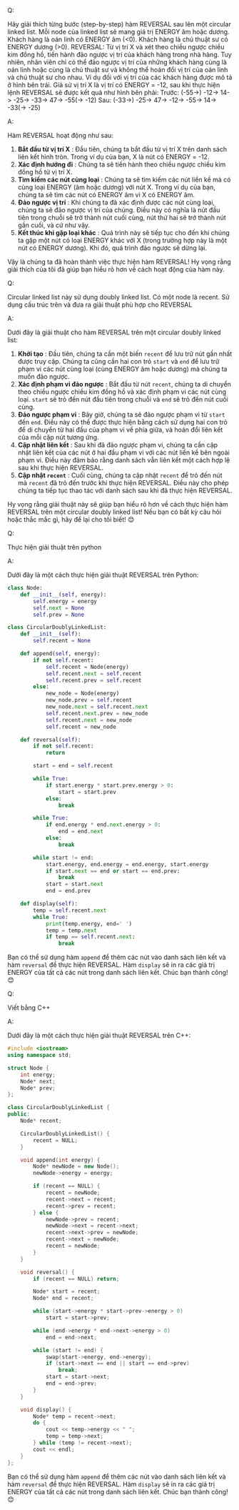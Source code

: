 Q:

Hãy giải thích từng bước (step-by-step) hàm REVERSAL sau lên một circular linked list. Mỗi node của linked list sẽ mang giá trị ENERGY âm hoặc dương. Khách hàng là oán linh có ENERGY âm (<0). Khách hàng là chú thuật sư có ENERGY dương (>0). REVERSAL: Từ vị trí X và xét theo chiều ngược chiều kim đồng hồ, tiến hành đảo ngược vị trí của khách hàng trong nhà hàng. Tuy nhiên, nhân viên chỉ có thể đảo ngược vị trí của những khách hàng cùng là oán linh hoặc cùng là chú thuật sư và không thể hoán đổi vị trí của oán linh và chú thuật sư cho nhau. Ví dụ đối với vị trí của các khách hàng được mô tả ở hình bên trái. Giả sử vị trí X là vị trí có ENERGY = -12, sau khi thực hiện lệnh REVERSAL sẽ được kết quả như hình bên phải: Trước: (-55->) -12-> 14-> -25-> -33-> 47-> -55(-> -12) Sau: (-33->) -25-> 47-> -12-> -55-> 14-> -33(-> -25)

A:

Hàm REVERSAL hoạt động như sau:

1. **Bắt đầu từ vị trí X** : Đầu tiên, chúng ta bắt đầu từ vị trí X trên danh sách liên kết hình tròn. Trong ví dụ của bạn, X là nút có ENERGY = -12.
2. **Xác định hướng đi** : Chúng ta sẽ tiến hành theo chiều ngược chiều kim đồng hồ từ vị trí X.
3. **Tìm kiếm các nút cùng loại** : Chúng ta sẽ tìm kiếm các nút liền kề mà có cùng loại ENERGY (âm hoặc dương) với nút X. Trong ví dụ của bạn, chúng ta sẽ tìm các nút có ENERGY âm vì X có ENERGY âm.
4. **Đảo ngược vị trí** : Khi chúng ta đã xác định được các nút cùng loại, chúng ta sẽ đảo ngược vị trí của chúng. Điều này có nghĩa là nút đầu tiên trong chuỗi sẽ trở thành nút cuối cùng, nút thứ hai sẽ trở thành nút gần cuối, và cứ như vậy.
5. **Kết thúc khi gặp loại khác** : Quá trình này sẽ tiếp tục cho đến khi chúng ta gặp một nút có loại ENERGY khác với X (trong trường hợp này là một nút có ENERGY dương). Khi đó, quá trình đảo ngược sẽ dừng lại.

Vậy là chúng ta đã hoàn thành việc thực hiện hàm REVERSAL! Hy vọng rằng giải thích của tôi đã giúp bạn hiểu rõ hơn về cách hoạt động của hàm này.

Q:

Circular linked list này sử dụng doubly linked list. Có một node là recent. Sử dụng cấu trúc trên và đưa ra giải thuật phù hợp cho REVERSAL

A:

Dưới đây là giải thuật cho hàm REVERSAL trên một circular doubly linked list:

1. **Khởi tạo** : Đầu tiên, chúng ta cần một biến `recent` để lưu trữ nút gần nhất được truy cập. Chúng ta cũng cần hai con trỏ `start` và `end` để lưu trữ phạm vi các nút cùng loại (cùng ENERGY âm hoặc dương) mà chúng ta muốn đảo ngược.
2. **Xác định phạm vi đảo ngược** : Bắt đầu từ nút `recent`, chúng ta di chuyển theo chiều ngược chiều kim đồng hồ và xác định phạm vi các nút cùng loại. `start` sẽ trỏ đến nút đầu tiên trong chuỗi và `end` sẽ trỏ đến nút cuối cùng.
3. **Đảo ngược phạm vi** : Bây giờ, chúng ta sẽ đảo ngược phạm vi từ `start` đến `end`. Điều này có thể được thực hiện bằng cách sử dụng hai con trỏ để di chuyển từ hai đầu của phạm vi về phía giữa, và hoán đổi liên kết của mỗi cặp nút tương ứng.
4. **Cập nhật liên kết** : Sau khi đã đảo ngược phạm vi, chúng ta cần cập nhật liên kết của các nút ở hai đầu phạm vi với các nút liền kề bên ngoài phạm vi. Điều này đảm bảo rằng danh sách vẫn liên kết một cách hợp lệ sau khi thực hiện REVERSAL.
5. **Cập nhật `recent`** : Cuối cùng, chúng ta cập nhật `recent` để trỏ đến nút mà `recent` đã trỏ đến trước khi thực hiện REVERSAL. Điều này cho phép chúng ta tiếp tục thao tác với danh sách sau khi đã thực hiện REVERSAL.

Hy vọng rằng giải thuật này sẽ giúp bạn hiểu rõ hơn về cách thực hiện hàm REVERSAL trên một circular doubly linked list! Nếu bạn có bất kỳ câu hỏi hoặc thắc mắc gì, hãy để lại cho tôi biết! 😊

Q:

Thực hiện giải thuật trên python

A:

Dưới đây là một cách thực hiện giải thuật REVERSAL trên Python:

```python
class Node:
    def __init__(self, energy):
        self.energy = energy
        self.next = None
        self.prev = None

class CircularDoublyLinkedList:
    def __init__(self):
        self.recent = None

    def append(self, energy):
        if not self.recent:
            self.recent = Node(energy)
            self.recent.next = self.recent
            self.recent.prev = self.recent
        else:
            new_node = Node(energy)
            new_node.prev = self.recent
            new_node.next = self.recent.next
            self.recent.next.prev = new_node
            self.recent.next = new_node
            self.recent = new_node

    def reversal(self):
        if not self.recent:
            return

        start = end = self.recent

        while True:
            if start.energy * start.prev.energy > 0:
                start = start.prev
            else:
                break

        while True:
            if end.energy * end.next.energy > 0:
                end = end.next
            else:
                break

        while start != end:
            start.energy, end.energy = end.energy, start.energy
            if start.next == end or start == end.prev:
                break
            start = start.next
            end = end.prev

    def display(self):
        temp = self.recent.next
        while True:
            print(temp.energy, end=' ')
            temp = temp.next
            if temp == self.recent.next:
                break
```

Bạn có thể sử dụng hàm `append` để thêm các nút vào danh sách liên kết và hàm `reversal` để thực hiện REVERSAL. Hàm `display` sẽ in ra các giá trị ENERGY của tất cả các nút trong danh sách liên kết. Chúc bạn thành công! 😊

Q:

Viết bằng C++

A:

Dưới đây là một cách thực hiện giải thuật REVERSAL trên C++:

```cpp
#include <iostream>
using namespace std;

struct Node {
    int energy;
    Node* next;
    Node* prev;
};

class CircularDoublyLinkedList {
public:
    Node* recent;

    CircularDoublyLinkedList() {
        recent = NULL;
    }

    void append(int energy) {
        Node* newNode = new Node();
        newNode->energy = energy;

        if (recent == NULL) {
            recent = newNode;
            recent->next = recent;
            recent->prev = recent;
        } else {
            newNode->prev = recent;
            newNode->next = recent->next;
            recent->next->prev = newNode;
            recent->next = newNode;
            recent = newNode;
        }
    }

    void reversal() {
        if (recent == NULL) return;

        Node* start = recent;
        Node* end = recent;

        while (start->energy * start->prev->energy > 0)
            start = start->prev;

        while (end->energy * end->next->energy > 0)
            end = end->next;

        while (start != end) {
            swap(start->energy, end->energy);
            if (start->next == end || start == end->prev)
                break;
            start = start->next;
            end = end->prev;
        }
    }

    void display() {
        Node* temp = recent->next;
        do {
            cout << temp->energy << " ";
            temp = temp->next;
        } while (temp != recent->next);
        cout << endl;
    }
};
```

Bạn có thể sử dụng hàm `append` để thêm các nút vào danh sách liên kết và hàm `reversal` để thực hiện REVERSAL. Hàm `display` sẽ in ra các giá trị ENERGY của tất cả các nút trong danh sách liên kết. Chúc bạn thành công! 😊
